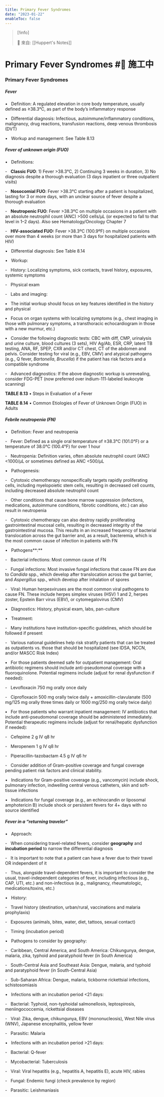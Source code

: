 ```yaml
---
title: Primary Fever Syndromes
date: "2023-01-22"
enableToc: false
---
```


> [!info]
>
> 🌱 來自: [[Huppert's Notes]]

# Primary Fever Syndromes #🚧 施工中

### Primary Fever Syndromes

##### Fever

•   Definition: A regulated elevation in core body temperature, usually defined as ≥38.3°C, as part of the body’s inflammatory response

•   Differential diagnosis: Infectious, autoimmune/inflammatory conditions, malignancy, drug reactions, transfusion reactions, deep venous thrombosis (DVT)

•   Workup and management: See Table 8.13

##### Fever of unknown origin (FUO)

•   Definitions:

-   **Classic FUO**: 1) Fever >38.3°C, 2) Continuing 3 weeks in duration, 3) No diagnosis despite a thorough evaluation (3 days inpatient or three outpatient visits)

-   **Nosocomial FUO**: Fever >38.3°C starting after a patient is hospitalized, lasting for 3 or more days, with an unclear source of fever despite a thorough evaluation

-   **Neutropenic FUO**: Fever >38.3ºC on multiple occasions in a patient with an absolute neutrophil count (ANC) >500 cells/µL (or expected to fall to that level in 1–2 days). Also see Hematology/Oncology Chapter 7

-   **HIV-associated FUO:** Fever >38.3ºC (100.9ºF) on multiple occasions over more than 4 weeks (or more than 3 days for hospitalized patients with HIV)

•   Differential diagnosis: See Table 8.14

•   Workup:

-   History: Localizing symptoms, sick contacts, travel history, exposures, systemic symptoms

-   Physical exam

-   Labs and imaging:

**•**   The initial workup should focus on key features identified in the history and physical

**•**   Focus on organ systems with localizing symptoms (e.g., chest imaging in those with pulmonary symptoms, a transthoracic echocardiogram in those with a new murmur, etc.)

**•**   Consider the following diagnostic tests: CBC with diff, CMP, urinalysis and urine culture, blood cultures (3 sets), HIV Ag/Ab, ESR, CRP, latent TB testing, ANA, RF, SPEP, CXR and/or CT chest, CT of the abdomen and pelvis. Consider testing for viral (e.g., EBV, CMV) and atypical pathogens (e.g., Q fever, *Bartonella*, *Brucella*) if the patient has risk factors and a compatible syndrome

-   Advanced diagnostics: If the above diagnostic workup is unrevealing, consider FDG-PET (now preferred over indium-111-labeled leukocyte scanning)


**TABLE 8.13** • Steps in Evaluation of a Fever





**TABLE 8.14** • Common Etiologies of Fever of Unknown Origin (FUO) in Adults




##### Febrile neutropenia (FN)

•   Definition: Fever and neutropenia

-   Fever: Defined as a single oral temperature of ≥38.3°C (101.0°F) or a temperature of 38.0°C (100.4°F) for over 1 hour

-   Neutropenia: Definition varies, often absolute neutrophil count (ANC) <1000/μL or sometimes defined as ANC <500/μL

•   Pathogenesis:

-   Cytotoxic chemotherapy nonspecifically targets rapidly proliferating cells, including myelopoietic stem cells, resulting in decreased cell counts, including decreased absolute neutrophil count

-   Other conditions that cause bone marrow suppression (infections, medications, autoimmune conditions, fibrotic conditions, etc.) can also result in neutropenia

-   Cytotoxic chemotherapy can also destroy rapidly proliferating gastrointestinal mucosal cells, resulting in decreased integrity of the gastrointestinal mucosa. This results in an increased frequency of bacterial translocation across the gut barrier and, as a result, bacteremia, which is the most common cause of infection in patients with FN

•   Pathogens**:**

-   Bacterial infections: Most common cause of FN

-   Fungal infections: Most invasive fungal infections that cause FN are due to *Candida* spp., which develop after translocation across the gut barrier, and *Aspergillus* spp., which develop after inhalation of spores

-   Viral: Human herpesviruses are the most common viral pathogens to cause FN. These include herpes simplex viruses (HSV) 1 and 2, herpes zoster, Epstein Barr virus (EBV), or cytomegalovirus (CMV)

•   Diagnostics: History, physical exam, labs, pan-culture

•   Treatment:

-   Many institutions have institution-specific guidelines, which should be followed if present

-   Various national guidelines help risk stratify patients that can be treated as outpatients vs. those that should be hospitalized (see IDSA, NCCN, and/or MASCC Risk Index)

**•**   For those patients deemed safe for outpatient management: Oral antibiotic regimens should include anti-pseudomonal coverage with a fluoroquinolone. Potential regimens include (adjust for renal dysfunction if needed):

-   Levofloxacin 750 mg orally once daily

-   Ciprofloxacin 500 mg orally twice daily \+ amoxicillin-clavulanate (500 mg/125 mg orally three times daily or 1000 mg/250 mg orally twice daily)

**•**   For those patients who warrant inpatient management: IV antibiotics that include anti-pseudomonal coverage should be administered immediately. Potential therapeutic regimens include (adjust for renal/hepatic dysfunction if needed):

-   Cefepime 2 g IV q8 hr

-   Meropenem 1 g IV q8 hr

-   Piperacillin-tazobactam 4.5 g IV q6 hr

-   Consider addition of Gram-positive coverage and fungal coverage pending patient risk factors and clinical stability.

•   Indications for Gram-positive coverage (e.g., vancomycin) include shock, pulmonary infection, indwelling central venous catheters, skin and soft-tissue infections

•   Indications for fungal coverage (e.g., an echinocandin or liposomal amphotericin B) include shock or persistent fevers for 4\+ days with no source identified

##### Fever in a “returning traveler”

•   Approach:

-   When considering travel-related fevers, consider **geography** and **incubation period** to narrow the differential diagnosis

-   It is important to note that a patient can have a fever due to their travel OR independent of it

-   Thus, alongside travel-dependent fevers, it is important to consider the usual, travel-independent categories of fever, including infectious (e.g., CAP, UTI, etc.) and non-infectious (e.g., malignancy, rheumatologic, medications/toxins, etc.)

•   History:

-   Travel history (destination, urban/rural, vaccinations and malaria prophylaxis)

-   Exposures (animals, bites, water, diet, tattoos, sexual contact)

-   Timing (incubation period)

•   Pathogens to consider by geography:

-   Caribbean, Central America, and South America: Chikungunya, dengue, malaria, zika, typhoid and paratyphoid fever (in South America)

-   South-Central Asia and Southeast Asia: Dengue, malaria, and typhoid and paratyphoid fever (in South-Central Asia)

-   Sub-Saharan Africa: Dengue, malaria, tickborne rickettsial infections, schistosomiasis

•   Infections with an incubation period <21 days:

-   Bacterial: Typhoid, non-typhoidal salmonellosis, leptospirosis, meniingococcemia, rickettsial diseases

-   Viral: Zika, dengue, chikungunya, EBV (mononucleosis), West Nile virus (WNV), Japanese encephalitis, yellow fever

-   Parasitic: Malaria

•   Infections with an incubation period >21 days:

-   Bacterial: Q-fever

-   Mycobacterial: Tuberculosis

-   Viral: Viral hepatitis (e.g., hepatitis A, hepatitis E), acute HIV, rabies

-   Fungal: Endemic fungi (check prevalence by region)

-   Parasitic: Leishmaniasis

